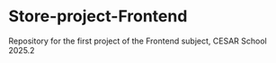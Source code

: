 # Store-project-Frontend
Repository for the first project of the Frontend subject, CESAR School 2025.2
